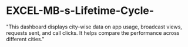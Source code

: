 # EXCEL-MB-s-Lifetime-Cycle-
"This dashboard displays city-wise data on app usage, broadcast views, requests sent, and call clicks. It helps compare the performance across different cities."
